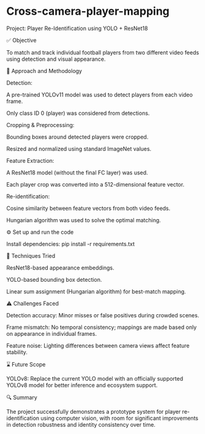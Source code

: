 # Cross-camera-player-mapping

Project: Player Re-Identification using YOLO + ResNet18

✅ Objective

To match and track individual football players from two different video feeds using detection and visual appearance.

🧠 Approach and Methodology

Detection:

A pre-trained YOLOv11 model was used to detect players from each video frame.

Only class ID 0 (player) was considered from detections.

Cropping & Preprocessing:

Bounding boxes around detected players were cropped.

Resized and normalized using standard ImageNet values.

Feature Extraction:

A ResNet18 model (without the final FC layer) was used.

Each player crop was converted into a 512-dimensional feature vector.

Re-identification:

Cosine similarity between feature vectors from both video feeds.

Hungarian algorithm was used to solve the optimal matching.

⚙️ Set up and run the code

Install dependencies:
pip install -r requirements.txt

🧪 Techniques Tried

ResNet18-based appearance embeddings.

YOLO-based bounding box detection.

Linear sum assignment (Hungarian algorithm) for best-match mapping.

⚠️ Challenges Faced

Detection accuracy: Minor misses or false positives during crowded scenes.

Frame mismatch: No temporal consistency; mappings are made based only on appearance in individual frames.

Feature noise: Lighting differences between camera views affect feature stability.

⌛ Future Scope

YOLOv8: Replace the current YOLO model with an officially supported YOLOv8 model for better inference and ecosystem support.

🔍 Summary

The project successfully demonstrates a prototype system for player re-identification using computer vision, with room for significant improvements in detection robustness and identity consistency over time.
